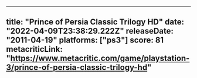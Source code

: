 
---
title: "Prince of Persia Classic Trilogy HD"
date: "2022-04-09T23:38:29.222Z"
releaseDate: "2011-04-19"
platforms: ["ps3"]
score: 81
metacriticLink: "https://www.metacritic.com/game/playstation-3/prince-of-persia-classic-trilogy-hd"
---
